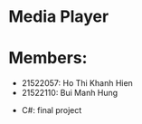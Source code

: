 # Media Player
# Members:
  + 21522057: Ho Thi Khanh Hien
  + 21522110: Bui Manh Hung
* C#: final project
